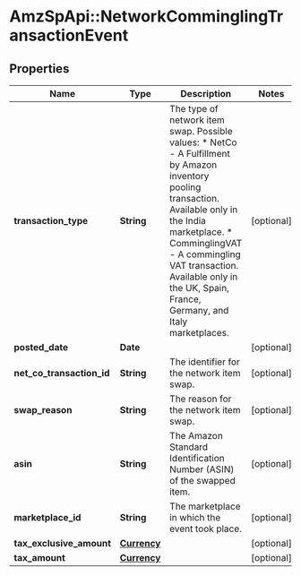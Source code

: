 # AmzSpApi::NetworkComminglingTransactionEvent

## Properties
Name | Type | Description | Notes
------------ | ------------- | ------------- | -------------
**transaction_type** | **String** | The type of network item swap.  Possible values:  * NetCo - A Fulfillment by Amazon inventory pooling transaction. Available only in the India marketplace.  * ComminglingVAT - A commingling VAT transaction. Available only in the UK, Spain, France, Germany, and Italy marketplaces. | [optional] 
**posted_date** | **Date** |  | [optional] 
**net_co_transaction_id** | **String** | The identifier for the network item swap. | [optional] 
**swap_reason** | **String** | The reason for the network item swap. | [optional] 
**asin** | **String** | The Amazon Standard Identification Number (ASIN) of the swapped item. | [optional] 
**marketplace_id** | **String** | The marketplace in which the event took place. | [optional] 
**tax_exclusive_amount** | [**Currency**](Currency.md) |  | [optional] 
**tax_amount** | [**Currency**](Currency.md) |  | [optional] 

